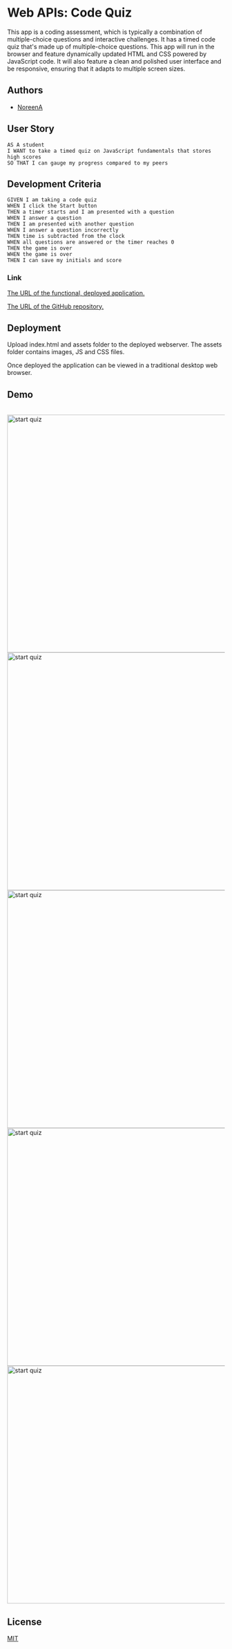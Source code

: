 # Web APIs: Code Quiz

This app is a coding assessment, which is typically a combination of multiple-choice questions and interactive challenges. It has a timed code quiz that's made up of multiple-choice questions. This app will run in the browser and feature dynamically updated HTML and CSS powered by JavaScript code. It will also feature a clean and polished user interface and be responsive, ensuring that it adapts to multiple screen sizes.

## Authors

- [NoreenA](https://github.com/noori36)

## User Story

```
AS A student
I WANT to take a timed quiz on JavaScript fundamentals that stores high scores
SO THAT I can gauge my progress compared to my peers
```

## Development Criteria

```
GIVEN I am taking a code quiz
WHEN I click the Start button
THEN a timer starts and I am presented with a question
WHEN I answer a question
THEN I am presented with another question
WHEN I answer a question incorrectly
THEN time is subtracted from the clock
WHEN all questions are answered or the timer reaches 0
THEN the game is over
WHEN the game is over
THEN I can save my initials and score
```


### Link

[The URL of the functional, deployed application.](https://noori36.github.io/PasswordGenerator/)

[The URL of the GitHub repository.](https://github.com/noori36/PasswordGenerator)
 
## Deployment

Upload index.html and assets folder to the deployed webserver. The assets folder contains images, JS and CSS files.<br />

Once deployed the application can be viewed in a traditional desktop web browser. <br />

    
## Demo
<br><img src="./Assets/images/ScreenShot1" alt="start quiz" width="550"/>
<br><img src="./Assets/images/ScreenShot2" alt="start quiz" width="550"/>
<br><img src="./Assets/images/Screen Shot" alt="start quiz" width="550"/>
<br><img src="./Assets/images/ScreenShot3" alt="start quiz" width="550"/>
<br><img src="./Assets/images/ScreenShot4" alt="start quiz" width="550"/>


## License

[MIT](https://choosealicense.com/licenses/mit/)


